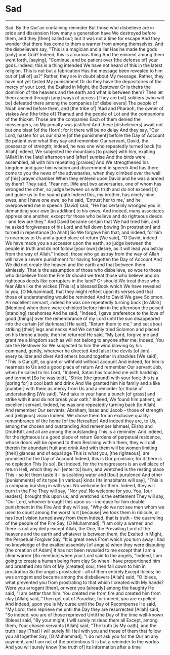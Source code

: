 # Sad
---
Sad. By the Qur'an containing reminder
But those who disbelieve are in pride and dissension
How many a generation have We destroyed before them, and they [then] called out; but it was not a time for escape
And they wonder that there has come to them a warner from among themselves. And the disbelievers say, "This is a magician and a liar
Has he made the gods [only] one God? Indeed, this is a curious thing
And the eminent among them went forth, [saying], "Continue, and be patient over [the defense of] your gods. Indeed, this is a thing intended
We have not heard of this in the latest religion. This is not but a fabrication
Has the message been revealed to him out of [all of] us?" Rather, they are in doubt about My message. Rather, they have not yet tasted My punishment
Or do they have the depositories of the mercy of your Lord, the Exalted in Might, the Bestower
Or is theirs the dominion of the heavens and the earth and what is between them? Then let them ascend through [any] ways of access
[They are but] soldiers [who will be] defeated there among the companies [of disbelievers]
The people of Noah denied before them, and [the tribe of] 'Aad and Pharaoh, the owner of stakes
And [the tribe of] Thamud and the people of Lot and the companions of the thicket. Those are the companies
Each of them denied the messengers, so My penalty was justified
And these [disbelievers] await not but one blast [of the Horn]; for it there will be no delay
And they say, "Our Lord, hasten for us our share [of the punishment] before the Day of Account
Be patient over what they say and remember Our servant, David, the possessor of strength; indeed, he was one who repeatedly turned back [to Allah]
Indeed, We subjected the mountains [to praise] with him, exalting [Allah] in the [late] afternoon and [after] sunrise
And the birds were assembled, all with him repeating [praises]
And We strengthened his kingdom and gave him wisdom and discernment in speech
And has there come to you the news of the adversaries, when they climbed over the wall of [his] prayer chamber
When they entered upon David and he was alarmed by them? They said, "Fear not. [We are] two adversaries, one of whom has wronged the other, so judge between us with truth and do not exceed [it] and guide us to the sound path
Indeed this, my brother, has ninety-nine ewes, and I have one ewe; so he said, 'Entrust her to me,' and he overpowered me in speech
[David] said, "He has certainly wronged you in demanding your ewe [in addition] to his ewes. And indeed, many associates oppress one another, except for those who believe and do righteous deeds - and few are they." And David became certain that We had tried him, and he asked forgiveness of his Lord and fell down bowing [in prostration] and turned in repentance [to Allah]
So We forgave him that; and indeed, for him is nearness to Us and a good place of return
[We said], "O David, indeed We have made you a successor upon the earth, so judge between the people in truth and do not follow [your own] desire, as it will lead you astray from the way of Allah." Indeed, those who go astray from the way of Allah will have a severe punishment for having forgotten the Day of Account
And We did not create the heaven and the earth and that between them aimlessly. That is the assumption of those who disbelieve, so woe to those who disbelieve from the Fire
Or should we treat those who believe and do righteous deeds like corrupters in the land? Or should We treat those who fear Allah like the wicked
[This is] a blessed Book which We have revealed to you, [O Muhammad], that they might reflect upon its verses and that those of understanding would be reminded
And to David We gave Solomon. An excellent servant, indeed he was one repeatedly turning back [to Allah]
[Mention] when there were exhibited before him in the afternoon the poised [standing] racehorses
And he said, "Indeed, I gave preference to the love of good [things] over the remembrance of my Lord until the sun disappeared into the curtain [of darkness]
[He said], "Return them to me," and set about striking [their] legs and necks
And We certainly tried Solomon and placed on his throne a body; then he returned
He said, "My Lord, forgive me and grant me a kingdom such as will not belong to anyone after me. Indeed, You are the Bestower
So We subjected to him the wind blowing by his command, gently, wherever he directed
And [also] the devils [of jinn] - every builder and diver
And others bound together in shackles
[We said], "This is Our gift, so grant or withhold without account
And indeed, for him is nearness to Us and a good place of return
And remember Our servant Job, when he called to his Lord, "Indeed, Satan has touched me with hardship and torment
[So he was told], "Strike [the ground] with your foot; this is a [spring for] a cool bath and drink
And We granted him his family and a like [number] with them as mercy from Us and a reminder for those of understanding
[We said], "And take in your hand a bunch [of grass] and strike with it and do not break your oath." Indeed, We found him patient, an excellent servant. Indeed, he was one repeatedly turning back [to Allah]
And remember Our servants, Abraham, Isaac and Jacob - those of strength and [religious] vision
Indeed, We chose them for an exclusive quality: remembrance of the home [of the Hereafter]
And indeed they are, to Us, among the chosen and outstanding
And remember Ishmael, Elisha and Dhul-Kifl, and all are among the outstanding
This is a reminder. And indeed, for the righteous is a good place of return
Gardens of perpetual residence, whose doors will be opened to them
Reclining within them, they will call therein for abundant fruit and drink
And with them will be women limiting [their] glances and of equal age
This is what you, [the righteous], are promised for the Day of Account
Indeed, this is Our provision; for it there is no depletion
This [is so]. But indeed, for the transgressors is an evil place of return
Hell, which they will [enter to] burn, and wretched is the resting place
This - so let them taste it - is scalding water and [foul] purulence
And other [punishments] of its type [in various] kinds
[Its inhabitants will say], "This is a company bursting in with you. No welcome for them. Indeed, they will burn in the Fire
They will say, "Nor you! No welcome for you. You, [our leaders], brought this upon us, and wretched is the settlement
They will say, "Our Lord, whoever brought this upon us - increase for him double punishment in the Fire
And they will say, "Why do we not see men whom we used to count among the worst
Is it [because] we took them in ridicule, or has [our] vision turned away from them
Indeed, that is truth - the quarreling of the people of the Fire
Say, [O Muhammad], "I am only a warner, and there is not any deity except Allah, the One, the Prevailing
Lord of the heavens and the earth and whatever is between them, the Exalted in Might, the Perpetual Forgiver
Say, "It is great news
From which you turn away
I had no knowledge of the exalted assembly [of angels] when they were disputing [the creation of Adam]
It has not been revealed to me except that I am a clear warner
[So mention] when your Lord said to the angels, "Indeed, I am going to create a human being from clay
So when I have proportioned him and breathed into him of My [created] soul, then fall down to him in prostration
So the angels prostrated - all of them entirely
Except Iblees; he was arrogant and became among the disbelievers
[Allah] said, "O Iblees, what prevented you from prostrating to that which I created with My hands? Were you arrogant [then], or were you [already] among the haughty
He said, "I am better than him. You created me from fire and created him from clay
[Allah] said, "Then get out of Paradise, for indeed, you are expelled
And indeed, upon you is My curse until the Day of Recompense
He said, "My Lord, then reprieve me until the Day they are resurrected
[Allah] said, "So indeed, you are of those reprieved
Until the Day of the time well-known
[Iblees] said, "By your might, I will surely mislead them all
Except, among them, Your chosen servants
[Allah] said, "The truth [is My oath], and the truth I say
[That] I will surely fill Hell with you and those of them that follow you all together
Say, [O Muhammad], "I do not ask you for the Qur'an any payment, and I am not of the pretentious
It is but a reminder to the worlds
And you will surely know [the truth of] its information after a time

